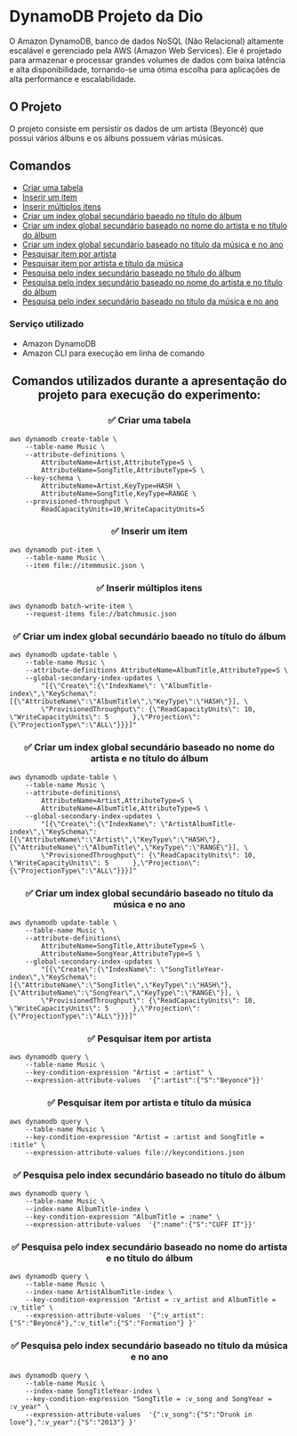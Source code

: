 # DynamoDB Projeto da Dio
O Amazon DynamoDB, banco de dados NoSQL (Não Relacional) altamente escalável e gerenciado pela AWS (Amazon Web Services). Ele é projetado para armazenar e processar grandes volumes de dados com baixa latência e alta disponibilidade, tornando-se uma ótima escolha para aplicações de alta performance e escalabilidade.

## O Projeto
 O projeto consiste em persistir os dados de um artista (Beyoncé) que possui vários álbuns e os álbuns possuem várias músicas.

## Comandos
* [Criar uma tabela](#-criar-uma-tabela)
* [Inserir um item](#-inserir-um-item)
* [Inserir múltiplos itens](#-inserir-múltiplos-itens)
* [Criar um index global secundário baeado no título do álbum](#-criar-um-index-global-secundário-baeado-no-título-do-álbum)
* [Criar um index global secundário baseado no nome do artista e no título do álbum](#-criar-um-index-global-secundário-baseado-no-nome-do-artista-e-no-título-do-álbum)
* [Criar um index global secundário baseado no título da música e no ano](#-criar-um-index-global-secundário-baseado-no-título-da-música-e-no-ano)
* [Pesquisar item por artista](#-pesquisar-item-por-artista)
* [Pesquisar item por artista e título da música](#-pesquisar-item-por-artista-e-título-da-música)
* [Pesquisa pelo index secundário baseado no título do álbum](#-pesquisa-pelo-index-secundário-baseado-no-título-do-álbum)
* [Pesquisa pelo index secundário baseado no nome do artista e no título do álbum](#-pesquisa-pelo-index-secundário-baseado-no-nome-do-artista-e-no-título-do-álbum)
* [Pesquisa pelo index secundário baseado no título da música e no ano](#-pesquisa-pelo-index-secundário-baseado-no-título-da-música-e-no-ano)

### Serviço utilizado
  - Amazon DynamoDB
  - Amazon CLI para execução em linha de comando




## <p align="center"> Comandos utilizados durante a apresentação do projeto para execução do experimento:

### <p align="center">✅ Criar uma tabela
```
aws dynamodb create-table \
    --table-name Music \
    --attribute-definitions \
        AttributeName=Artist,AttributeType=S \
        AttributeName=SongTitle,AttributeType=S \
    --key-schema \
        AttributeName=Artist,KeyType=HASH \
        AttributeName=SongTitle,KeyType=RANGE \
    --provisioned-throughput \
        ReadCapacityUnits=10,WriteCapacityUnits=5
```
### <p align="center">✅ Inserir um item
```
aws dynamodb put-item \
    --table-name Music \
    --item file://itemmusic.json \
```
### <p align="center">✅ Inserir múltiplos itens
```
aws dynamodb batch-write-item \
    --request-items file://batchmusic.json
```
### <p align="center">✅ Criar um index global secundário baeado no título do álbum
```
aws dynamodb update-table \
    --table-name Music \
    --attribute-definitions AttributeName=AlbumTitle,AttributeType=S \
    --global-secondary-index-updates \
        "[{\"Create\":{\"IndexName\": \"AlbumTitle-index\",\"KeySchema\":[{\"AttributeName\":\"AlbumTitle\",\"KeyType\":\"HASH\"}], \
        \"ProvisionedThroughput\": {\"ReadCapacityUnits\": 10, \"WriteCapacityUnits\": 5      },\"Projection\":{\"ProjectionType\":\"ALL\"}}}]"
```
### <p align="center">✅ Criar um index global secundário baseado no nome do artista e no título do álbum
```
aws dynamodb update-table \
    --table-name Music \
    --attribute-definitions\
        AttributeName=Artist,AttributeType=S \
        AttributeName=AlbumTitle,AttributeType=S \
    --global-secondary-index-updates \
        "[{\"Create\":{\"IndexName\": \"ArtistAlbumTitle-index\",\"KeySchema\":[{\"AttributeName\":\"Artist\",\"KeyType\":\"HASH\"}, {\"AttributeName\":\"AlbumTitle\",\"KeyType\":\"RANGE\"}], \
        \"ProvisionedThroughput\": {\"ReadCapacityUnits\": 10, \"WriteCapacityUnits\": 5      },\"Projection\":{\"ProjectionType\":\"ALL\"}}}]"
```
### <p align="center">✅ Criar um index global secundário baseado no título da música e no ano
```
aws dynamodb update-table \
    --table-name Music \
    --attribute-definitions\
        AttributeName=SongTitle,AttributeType=S \
        AttributeName=SongYear,AttributeType=S \
    --global-secondary-index-updates \
        "[{\"Create\":{\"IndexName\": \"SongTitleYear-index\",\"KeySchema\":[{\"AttributeName\":\"SongTitle\",\"KeyType\":\"HASH\"}, {\"AttributeName\":\"SongYear\",\"KeyType\":\"RANGE\"}], \
        \"ProvisionedThroughput\": {\"ReadCapacityUnits\": 10, \"WriteCapacityUnits\": 5      },\"Projection\":{\"ProjectionType\":\"ALL\"}}}]"
```
### <p align="center">✅ Pesquisar item por artista
```
aws dynamodb query \
    --table-name Music \
    --key-condition-expression "Artist = :artist" \
    --expression-attribute-values  '{":artist":{"S":"Beyoncé"}}'
```
### <p align="center">✅ Pesquisar item por artista e título da música
```
aws dynamodb query \
    --table-name Music \
    --key-condition-expression "Artist = :artist and SongTitle = :title" \
    --expression-attribute-values file://keyconditions.json
```
### <p align="center">✅ Pesquisa pelo index secundário baseado no título do álbum
```
aws dynamodb query \
    --table-name Music \
    --index-name AlbumTitle-index \
    --key-condition-expression "AlbumTitle = :name" \
    --expression-attribute-values  '{":name":{"S":"CUFF IT"}}'
```
### <p align="center">✅ Pesquisa pelo index secundário baseado no nome do artista e no título do álbum
```
aws dynamodb query \
    --table-name Music \
    --index-name ArtistAlbumTitle-index \
    --key-condition-expression "Artist = :v_artist and AlbumTitle = :v_title" \
    --expression-attribute-values  '{":v_artist":{"S":"Beyoncé"},":v_title":{"S":"Formation"} }'
```
### <p align="center">✅ Pesquisa pelo index secundário baseado no título da música e no ano
```
aws dynamodb query \
    --table-name Music \
    --index-name SongTitleYear-index \
    --key-condition-expression "SongTitle = :v_song and SongYear = :v_year" \
    --expression-attribute-values  '{":v_song":{"S":"Drunk in love"},":v_year":{"S":"2013"} }'
```

